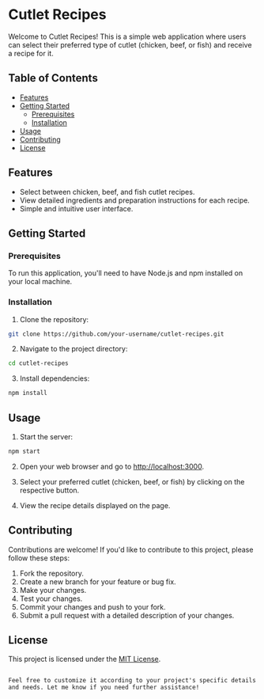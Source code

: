 # Cutlet Recipes

Welcome to Cutlet Recipes! This is a simple web application where users can select their preferred type of cutlet (chicken, beef, or fish) and receive a recipe for it.

## Table of Contents

- [Features](#features)
- [Getting Started](#getting-started)
  - [Prerequisites](#prerequisites)
  - [Installation](#installation)
- [Usage](#usage)
- [Contributing](#contributing)
- [License](#license)

## Features

- Select between chicken, beef, and fish cutlet recipes.
- View detailed ingredients and preparation instructions for each recipe.
- Simple and intuitive user interface.

## Getting Started

### Prerequisites

To run this application, you'll need to have Node.js and npm installed on your local machine.

### Installation

1. Clone the repository:

```bash
git clone https://github.com/your-username/cutlet-recipes.git
```

2. Navigate to the project directory:

```bash
cd cutlet-recipes
```

3. Install dependencies:

```bash
npm install
```

## Usage

1. Start the server:

```bash
npm start
```

2. Open your web browser and go to [http://localhost:3000](http://localhost:3000).

3. Select your preferred cutlet (chicken, beef, or fish) by clicking on the respective button.

4. View the recipe details displayed on the page.

## Contributing

Contributions are welcome! If you'd like to contribute to this project, please follow these steps:

1. Fork the repository.
2. Create a new branch for your feature or bug fix.
3. Make your changes.
4. Test your changes.
5. Commit your changes and push to your fork.
6. Submit a pull request with a detailed description of your changes.

## License

This project is licensed under the [MIT License](LICENSE).
```

Feel free to customize it according to your project's specific details and needs. Let me know if you need further assistance!
